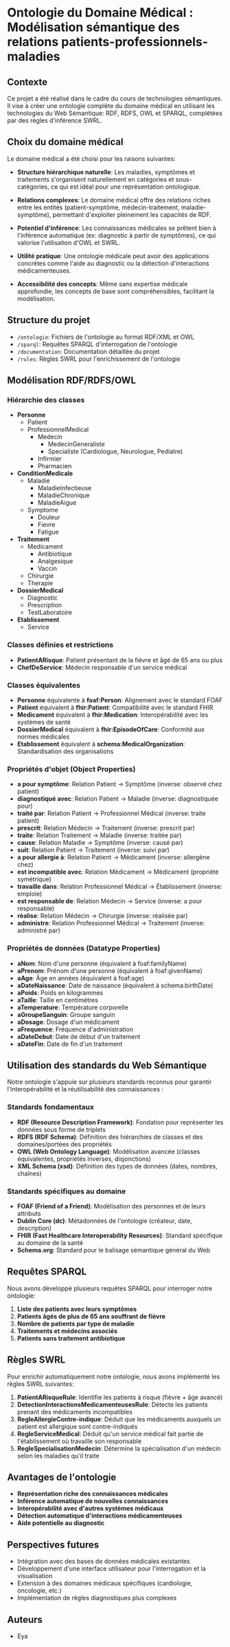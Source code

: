# Ontologie du Domaine Médical : Modélisation sémantique des relations patients-professionnels-maladies

## Contexte
Ce projet a été réalisé dans le cadre du cours de technologies sémantiques. Il vise à créer une ontologie complète du domaine médical en utilisant les technologies du Web Sémantique: RDF, RDFS, OWL et SPARQL, complétées par des règles d'inférence SWRL.

## Choix du domaine médical
Le domaine médical a été choisi pour les raisons suivantes:

- **Structure hiérarchique naturelle**: Les maladies, symptômes et traitements s'organisent naturellement en catégories et sous-catégories, ce qui est idéal pour une représentation ontologique.

- **Relations complexes**: Le domaine médical offre des relations riches entre les entités (patient-symptôme, médecin-traitement, maladie-symptôme), permettant d'exploiter pleinement les capacités de RDF.

- **Potentiel d'inférence**: Les connaissances médicales se prêtent bien à l'inférence automatique (ex: diagnostic à partir de symptômes), ce qui valorise l'utilisation d'OWL et SWRL.

- **Utilité pratique**: Une ontologie médicale peut avoir des applications concrètes comme l'aide au diagnostic ou la détection d'interactions médicamenteuses.

- **Accessibilité des concepts**: Même sans expertise médicale approfondie, les concepts de base sont compréhensibles, facilitant la modélisation.

## Structure du projet
- `/ontologie`: Fichiers de l'ontologie au format RDF/XML et OWL
- `/sparql`: Requêtes SPARQL d'interrogation de l'ontologie
- `/documentation`: Documentation détaillée du projet
- `/rules`: Règles SWRL pour l'enrichissement de l'ontologie

## Modélisation RDF/RDFS/OWL

### Hiérarchie des classes
- **Personne**
  - Patient
  - ProfessionnelMedical
    - Medecin
      - MedecinGeneraliste
      - Specialiste (Cardiologue, Neurologue, Pediatre)
    - Infirmier
    - Pharmacien
- **ConditionMedicale**
  - Maladie
    - MaladieInfectieuse
    - MaladieChronique
    - MaladieAigue
  - Symptome
    - Douleur
    - Fievre
    - Fatigue
- **Traitement**
  - Medicament
    - Antibiotique
    - Analgesique
    - Vaccin
  - Chirurgie
  - Therapie
- **DossierMedical**
  - Diagnostic
  - Prescription
  - TestLaboratoire
- **Etablissement**
  - Service

### Classes définies et restrictions
- **PatientARisque**: Patient présentant de la fièvre et âgé de 65 ans ou plus
- **ChefDeService**: Médecin responsable d'un service médical

### Classes équivalentes
- **Personne** équivalente à **foaf:Person**: Alignement avec le standard FOAF
- **Patient** équivalent à **fhir:Patient**: Compatibilité avec le standard FHIR
- **Medicament** équivalent à **fhir:Medication**: Interopérabilité avec les systèmes de santé
- **DossierMedical** équivalent à **fhir:EpisodeOfCare**: Conformité aux normes médicales
- **Etablissement** équivalent à **schema:MedicalOrganization**: Standardisation des organisations

### Propriétés d'objet (Object Properties)
- **a pour symptôme**: Relation Patient → Symptôme (inverse: observé chez patient)
- **diagnostiqué avec**: Relation Patient → Maladie (inverse: diagnostiquée pour)
- **traité par**: Relation Patient → Professionnel Médical (inverse: traite patient)
- **prescrit**: Relation Médecin → Traitement (inverse: prescrit par)
- **traite**: Relation Traitement → Maladie (inverse: traitée par)
- **cause**: Relation Maladie → Symptôme (inverse: causé par)
- **suit**: Relation Patient → Traitement (inverse: suivi par)
- **a pour allergie à**: Relation Patient → Médicament (inverse: allergène chez)
- **est incompatible avec**: Relation Médicament → Médicament (propriété symétrique)
- **travaille dans**: Relation Professionnel Médical → Établissement (inverse: emploie)
- **est responsable de**: Relation Médecin → Service (inverse: a pour responsable)
- **réalise**: Relation Médecin → Chirurgie (inverse: réalisée par)
- **administre**: Relation Professionnel Médical → Traitement (inverse: administré par)

### Propriétés de données (Datatype Properties)
- **aNom**: Nom d'une personne (équivalent à foaf:familyName)
- **aPrenom**: Prénom d'une personne (équivalent à foaf:givenName)
- **aAge**: Âge en années (équivalent à foaf:age)
- **aDateNaissance**: Date de naissance (équivalent à schema:birthDate)
- **aPoids**: Poids en kilogrammes
- **aTaille**: Taille en centimètres
- **aTemperature**: Température corporelle
- **aGroupeSanguin**: Groupe sanguin
- **aDosage**: Dosage d'un médicament
- **aFrequence**: Fréquence d'administration
- **aDateDebut**: Date de début d'un traitement
- **aDateFin**: Date de fin d'un traitement

## Utilisation des standards du Web Sémantique

Notre ontologie s'appuie sur plusieurs standards reconnus pour garantir l'interopérabilité et la réutilisabilité des connaissances :

### Standards fondamentaux
- **RDF (Resource Description Framework)**: Fondation pour représenter les données sous forme de triplets
- **RDFS (RDF Schema)**: Définition des hiérarchies de classes et des domaines/portées des propriétés
- **OWL (Web Ontology Language)**: Modélisation avancée (classes équivalentes, propriétés inverses, disjonctions)
- **XML Schema (xsd)**: Définition des types de données (dates, nombres, chaînes)

### Standards spécifiques au domaine
- **FOAF (Friend of a Friend)**: Modélisation des personnes et de leurs attributs
- **Dublin Core (dc)**: Métadonnées de l'ontologie (créateur, date, description)
- **FHIR (Fast Healthcare Interoperability Resources)**: Standard spécifique au domaine de la santé
- **Schema.org**: Standard pour le balisage sémantique général du Web

## Requêtes SPARQL
Nous avons développé plusieurs requêtes SPARQL pour interroger notre ontologie:

1. **Liste des patients avec leurs symptômes**
2. **Patients âgés de plus de 65 ans souffrant de fièvre**
3. **Nombre de patients par type de maladie**
4. **Traitements et médecins associés**
5. **Patients sans traitement antibiotique**

## Règles SWRL
Pour enrichir automatiquement notre ontologie, nous avons implémenté les règles SWRL suivantes:

1. **PatientARisqueRule**: Identifie les patients à risque (fièvre + âge avancé)
2. **DetectionInteractionsMedicamenteusesRule**: Détecte les patients prenant des médicaments incompatibles
3. **RegleAllergieContre-indique**: Déduit que les médicaments auxquels un patient est allergique sont contre-indiqués
4. **RegleServiceMedical**: Déduit qu'un service médical fait partie de l'établissement où travaille son responsable
5. **RegleSpecialisationMedecin**: Détermine la spécialisation d'un médecin selon les maladies qu'il traite

## Avantages de l'ontologie
- **Représentation riche des connaissances médicales**
- **Inférence automatique de nouvelles connaissances**
- **Interopérabilité avec d'autres systèmes médicaux**
- **Détection automatique d'interactions médicamenteuses**
- **Aide potentielle au diagnostic**

## Perspectives futures
- Intégration avec des bases de données médicales existantes
- Développement d'une interface utilisateur pour l'interrogation et la visualisation
- Extension à des domaines médicaux spécifiques (cardiologie, oncologie, etc.)
- Implémentation de règles diagnostiques plus complexes

## Auteurs
- Eya
